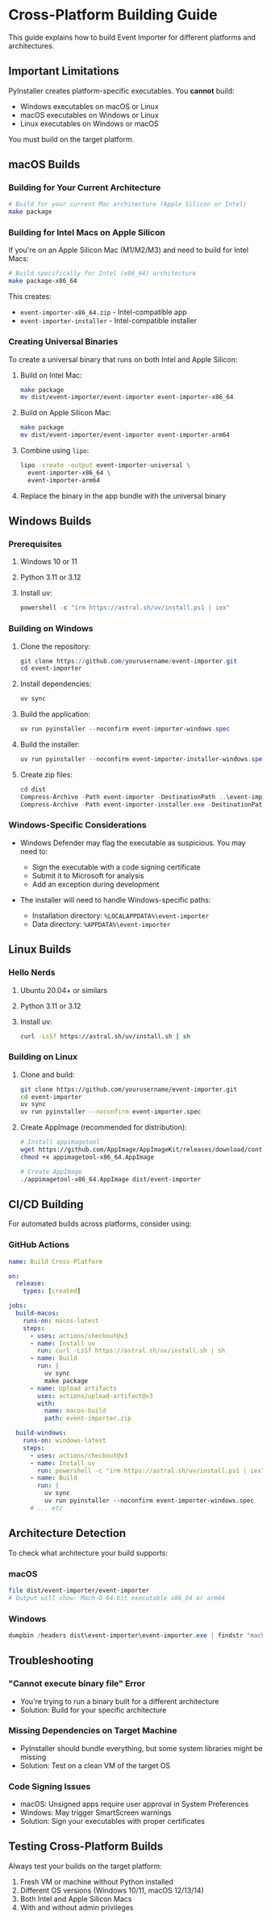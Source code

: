 # Cross-Platform Building Guide

This guide explains how to build Event Importer for different platforms and architectures.

## Important Limitations

PyInstaller creates platform-specific executables. You **cannot** build:

- Windows executables on macOS or Linux
- macOS executables on Windows or Linux  
- Linux executables on Windows or macOS

You must build on the target platform.

## macOS Builds

### Building for Your Current Architecture

```bash
# Build for your current Mac architecture (Apple Silicon or Intel)
make package
```

### Building for Intel Macs on Apple Silicon

If you're on an Apple Silicon Mac (M1/M2/M3) and need to build for Intel Macs:

```bash
# Build specifically for Intel (x86_64) architecture
make package-x86_64
```

This creates:

- `event-importer-x86_64.zip` - Intel-compatible app
- `event-importer-installer` - Intel-compatible installer

### Creating Universal Binaries

To create a universal binary that runs on both Intel and Apple Silicon:

1. Build on Intel Mac:

   ```bash
   make package
   mv dist/event-importer/event-importer event-importer-x86_64
   ```

2. Build on Apple Silicon Mac:

   ```bash
   make package
   mv dist/event-importer/event-importer event-importer-arm64
   ```

3. Combine using `lipo`:

   ```bash
   lipo -create -output event-importer-universal \
     event-importer-x86_64 \
     event-importer-arm64
   ```

4. Replace the binary in the app bundle with the universal binary

## Windows Builds

### Prerequisites

1. Windows 10 or 11
2. Python 3.11 or 3.12
3. Install uv:

   ```powershell
   powershell -c "irm https://astral.sh/uv/install.ps1 | iex"
   ```

### Building on Windows

1. Clone the repository:

   ```powershell
   git clone https://github.com/yourusername/event-importer.git
   cd event-importer
   ```

2. Install dependencies:

   ```powershell
   uv sync
   ```

3. Build the application:

   ```powershell
   uv run pyinstaller --noconfirm event-importer-windows.spec
   ```

4. Build the installer:

   ```powershell
   uv run pyinstaller --noconfirm event-importer-installer-windows.spec
   ```

5. Create zip files:

   ```powershell
   cd dist
   Compress-Archive -Path event-importer -DestinationPath ..\event-importer-windows.zip
   Compress-Archive -Path event-importer-installer.exe -DestinationPath ..\event-importer-installer-windows.zip
   ```

### Windows-Specific Considerations

- Windows Defender may flag the executable as suspicious. You may need to:
  - Sign the executable with a code signing certificate
  - Submit it to Microsoft for analysis
  - Add an exception during development

- The installer will need to handle Windows-specific paths:
  - Installation directory: `%LOCALAPPDATA%\event-importer`
  - Data directory: `%APPDATA%\event-importer`

## Linux Builds

### Hello Nerds

1. Ubuntu 20.04+ or similars
2. Python 3.11 or 3.12
3. Install uv:

   ```bash
   curl -LsSf https://astral.sh/uv/install.sh | sh
   ```

### Building on Linux

1. Clone and build:

   ```bash
   git clone https://github.com/yourusername/event-importer.git
   cd event-importer
   uv sync
   uv run pyinstaller --noconfirm event-importer.spec
   ```

2. Create AppImage (recommended for distribution):

   ```bash
   # Install appimagetool
   wget https://github.com/AppImage/AppImageKit/releases/download/continuous/appimagetool-x86_64.AppImage
   chmod +x appimagetool-x86_64.AppImage
   
   # Create AppImage
   ./appimagetool-x86_64.AppImage dist/event-importer
   ```

## CI/CD Building

For automated builds across platforms, consider using:

### GitHub Actions

```yaml
name: Build Cross-Platform

on:
  release:
    types: [created]

jobs:
  build-macos:
    runs-on: macos-latest
    steps:
      - uses: actions/checkout@v3
      - name: Install uv
        run: curl -LsSf https://astral.sh/uv/install.sh | sh
      - name: Build
        run: |
          uv sync
          make package
      - name: Upload artifacts
        uses: actions/upload-artifact@v3
        with:
          name: macos-build
          path: event-importer.zip

  build-windows:
    runs-on: windows-latest
    steps:
      - uses: actions/checkout@v3
      - name: Install uv
        run: powershell -c "irm https://astral.sh/uv/install.ps1 | iex"
      - name: Build
        run: |
          uv sync
          uv run pyinstaller --noconfirm event-importer-windows.spec
      # ... etc
```

## Architecture Detection

To check what architecture your build supports:

### macOS

```bash
file dist/event-importer/event-importer
# Output will show: Mach-O 64-bit executable x86_64 or arm64
```

### Windows

```powershell
dumpbin /headers dist\event-importer\event-importer.exe | findstr "machine"
```

## Troubleshooting

### "Cannot execute binary file" Error

- You're trying to run a binary built for a different architecture
- Solution: Build for your specific architecture

### Missing Dependencies on Target Machine

- PyInstaller should bundle everything, but some system libraries might be missing
- Solution: Test on a clean VM of the target OS

### Code Signing Issues

- macOS: Unsigned apps require user approval in System Preferences
- Windows: May trigger SmartScreen warnings
- Solution: Sign your executables with proper certificates

## Testing Cross-Platform Builds

Always test your builds on the target platform:

1. Fresh VM or machine without Python installed
2. Different OS versions (Windows 10/11, macOS 12/13/14)
3. Both Intel and Apple Silicon Macs
4. With and without admin privileges
